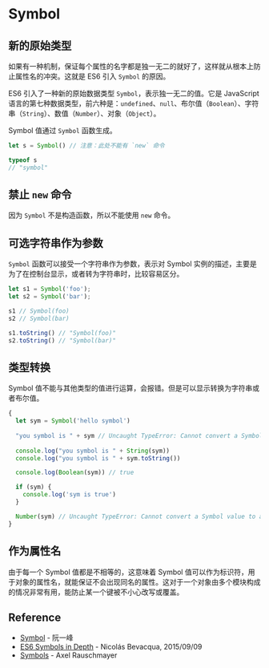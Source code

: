 # Symbol

## 新的原始类型

如果有一种机制，保证每个属性的名字都是独一无二的就好了，这样就从根本上防止属性名的冲突。这就是 ES6 引入 `Symbol` 的原因。

ES6 引入了一种新的原始数据类型 `Symbol`，表示独一无二的值。它是 JavaScript 语言的第七种数据类型，前六种是：`undefined`、`null`、布尔值（`Boolean`）、字符串（`String`）、数值（`Number`）、对象（`Object`）。

Symbol 值通过 `Symbol` 函数生成。

```javascript
let s = Symbol() // 注意：此处不能有 `new` 命令

typeof s
// "symbol"
```

## 禁止 `new` 命令

因为 `Symbol` 不是构造函数，所以不能使用 `new` 命令。

## 可选字符串作为参数

`Symbol` 函数可以接受一个字符串作为参数，表示对 Symbol 实例的描述，主要是为了在控制台显示，或者转为字符串时，比较容易区分。

```javascript
let s1 = Symbol('foo');
let s2 = Symbol('bar');

s1 // Symbol(foo)
s2 // Symbol(bar)

s1.toString() // "Symbol(foo)"
s2.toString() // "Symbol(bar)"
```

## 类型转换

Symbol 值不能与其他类型的值进行运算，会报错。但是可以显示转换为字符串或者布尔值。

```javascript
{
  let sym = Symbol('hello symbol')
    
  "you symbol is " + sym // Uncaught TypeError: Cannot convert a Symbol value to a string
    
  console.log("you symbol is " + String(sym)) 
  console.log("you symbol is " + sym.toString())

  console.log(Boolean(sym)) // true

  if (sym) {
    console.log('sym is true')
  }

  Number(sym) // Uncaught TypeError: Cannot convert a Symbol value to a number
}
```

## 作为属性名

由于每一个 Symbol 值都是不相等的，这意味着 Symbol 值可以作为标识符，用于对象的属性名，就能保证不会出现同名的属性。这对于一个对象由多个模块构成的情况非常有用，能防止某一个键被不小心改写或覆盖。

## Reference

- [Symbol](http://es6.ruanyifeng.com/#docs/symbol) - 阮一峰
- [ES6 Symbols in Depth](https://ponyfoo.com/articles/es6-symbols-in-depth) - Nicolás Bevacqua, 2015/09/09
- [Symbols](http://exploringjs.com/es6/ch_symbols.html) - Axel Rauschmayer